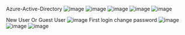 Azure-Active-Directory
![image](https://user-images.githubusercontent.com/43515480/228842601-afa34287-5979-46ed-8200-ddcf83722a54.png)
![image](https://user-images.githubusercontent.com/43515480/228842666-c3d0079a-95bd-431f-8deb-8aa841f5683e.png)
![image](https://user-images.githubusercontent.com/43515480/228842708-54ea5b01-cf0a-4639-949b-da5518ddf184.png)
![image](https://user-images.githubusercontent.com/43515480/228848480-591847cb-64fe-4171-a4a4-595f2493e6d2.png)
![image](https://user-images.githubusercontent.com/43515480/228848859-70aecd10-4d10-42a1-8f2a-519d4a423e0f.png)

New User Or Guest User
![image](https://user-images.githubusercontent.com/43515480/228849833-490b4ba2-221b-4de5-9292-ca35dde531ad.png)
First login change password
![image](https://user-images.githubusercontent.com/43515480/228850107-a48aacaa-46cb-4cb0-bace-62807362d6a8.png)
![image](https://user-images.githubusercontent.com/43515480/228850423-e6fe2218-d3d5-4905-bd3b-b990ffc03943.png)
![image](https://user-images.githubusercontent.com/43515480/228850639-adc49711-d958-411a-86cc-9030e8d8372a.png)
